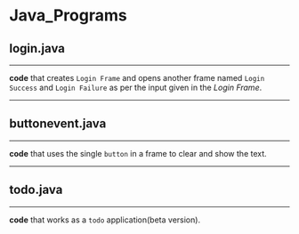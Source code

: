 Java_Programs 
=========
## login.java
-----

**code** that creates `Login Frame` and opens another frame named `Login Success` and `Login Failure` as per the input given in the *Login Frame*.

----
## buttonevent.java
-----
**code** that uses the single `button` in a frame to clear and show the text.
****
## todo.java
-----
**code** that works as a `todo` application(beta version).

